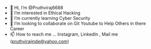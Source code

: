 - 👋 Hi, I’m @Pruthviraj6688
- 👀 I’m interested in Ethical Hacking
- 🌱 I’m currently learning Cyber Security 
- 💞️ I’m looking to collaborate on Git Youtube to Help Others in there Career
- 📫 How to reach me ... Instagram, LinkedIn , Mail me (pruthvirajinde@yahoo.com)

<!---
Pruthviraj6688/Pruthviraj6688 is a ✨ special ✨ repository because its `README.md` (this file) appears on your GitHub profile.
You can click the Preview link to take a look at your changes.
--->
